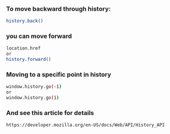 ### To move backward through history:
```bash
history.back()
```
### you can move forward 
```bash
location.href
or
history.forward()
```
### Moving to a specific point in history
```bash
window.history.go(-1)
or
window.history.go(1)
```

### And see this article for details
```bash
https://developer.mozilla.org/en-US/docs/Web/API/History_API
```